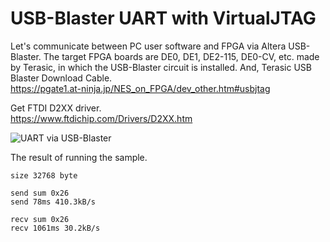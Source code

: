# USB-Blaster UART with VirtualJTAG

Let's communicate between PC user software and FPGA via Altera USB-Blaster.
The target FPGA boards are DE0, DE1, DE2-115, DE0-CV, etc. made by Terasic, in which the USB-Blaster circuit is installed. And, Terasic USB Blaster Download Cable.  
https://pgate1.at-ninja.jp/NES_on_FPGA/dev_other.htm#usbjtag

Get FTDI D2XX driver.  
https://www.ftdichip.com/Drivers/D2XX.htm

![UART via USB-Blaster](https://pgate1.at-ninja.jp/NES_on_FPGA/dev_other_usbjtag_e.png)

The result of running the sample.  
```
size 32768 byte

send sum 0x26
send 78ms 410.3kB/s

recv sum 0x26
recv 1061ms 30.2kB/s
```

